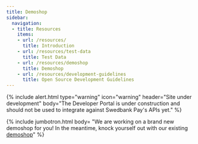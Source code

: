 ```yaml
---
title: Demoshop
sidebar:
  navigation:
  - title: Resources
    items:
    - url: /resources/
      title: Introduction
    - url: /resources/test-data
      title: Test Data
    - url: /resources/demoshop
      title: Demoshop
    - url: /resources/development-guidelines
      title: Open Source Development Guidelines
---
```


{% include alert.html type="warning"
                      icon="warning"
                      header="Site under development"
                      body="The Developer Portal is under construction and should not be used to integrate against Swedbank Pay's APIs yet." %}


{% include jumbotron.html body=
"We are working on a brand new demoshop for you!
In the meantime, knock yourself out with our existing [demoshop](https://ecom.externalintegration.payex.com/pspdemoshop)" %}
